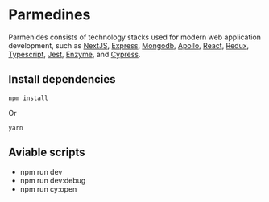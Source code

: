 # Parmedines

[//]: # (head-end)

Parmenides consists of technology stacks used for modern web application development, such as [NextJS](https://github.com/zeit/next.js), [Express](https://github.com/expressjs/express), [Mongodb](https://github.com/mongodb/mongo), [Apollo](https://github.com/apollographql/apollo-server), [React](https://github.com/facebook/react/), [Redux](https://github.com/reduxjs/redux), [Typescript](https://github.com/Microsoft/TypeScript), [Jest](https://github.com/facebook/jest), [Enzyme](https://github.com/airbnb/enzyme), and [Cypress](https://github.com/cypress-io/cypress).

## Install dependencies
```
npm install
```
Or
```
yarn
```
## Aviable scripts
* npm run dev
* npm run dev:debug
* npm run cy:open
